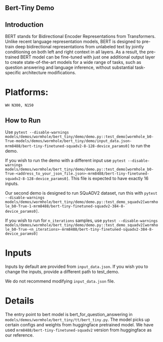 ## Bert-Tiny Demo

## Introduction
BERT stands for Bidirectional Encoder Representations from Transformers. Unlike recent language representation models, BERT is designed to pre-train deep bidirectional representations from unlabeled text by jointly conditioning on both left and right context in all layers. As a result, the pre-trained BERT model can be fine-tuned with just one additional output layer to create state-of-the-art models for a wide range of tasks, such as question answering and language inference, without substantial task-specific architecture modifications.

# Platforms:
    WH N300, N150

## How to Run

Use `pytest --disable-warnings models/demos/wormhole/bert_tiny/demo/demo.py::test_demo[wormhole_b0-True-models/demos/wormhole/bert_tiny/demo/input_data.json-mrm8488/bert-tiny-finetuned-squadv2-8-128-device_params0]` to run the demo.


If you wish to run the demo with a different input use `pytest --disable-warnings models/demos/wormhole/bert_tiny/demo/demo.py::test_demo[wormhole_b0-True-<address_to_your_json_file.json>-mrm8488/bert-tiny-finetuned-squadv2-8-128-device_params0]`. This file is expected to have exactly 16 inputs.


Our second demo is designed to run SQuADV2 dataset, run this with `pytest --disable-warnings models/demos/wormhole/bert_tiny/demo/demo.py::test_demo_squadv2[wormhole_b0-True-1-mrm8488/bert-tiny-finetuned-squadv2-384-8-device_params0]`.

If you wish to run for `n_iterations` samples, use `pytest --disable-warnings models/demos/wormhole/bert_tiny/demo/demo.py::test_demo_squadv2[wormhole_b0-True-<n_iterations>-mrm8488/bert-tiny-finetuned-squadv2-384-8-device_params0]`


# Inputs
Inputs by default are provided from `input_data.json`. If you wish you to change the inputs, provide a different path to test_demo.

We do not recommend modifying `input_data.json` file.

# Details
The entry point to  bert model is bert_for_question_answering in `models/demos/wormhole/bert_tiny/tt/bert_tiny.py`. The model picks up certain configs and weights from huggingface pretrained model. We have used `mrm8488/bert-tiny-finetuned-squadv2` version from huggingface as our reference.
